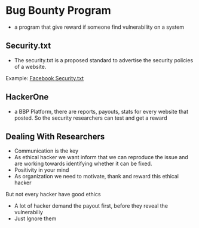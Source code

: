 # Bug Bounty Program

- a program that give reward if someone find vulnerability on a system

## Security.txt

- The security.txt is a proposed standard to advertise the security policies of a website.

Example: [Facebook Security.txt](https://www.facebook.com/security.txt)

## HackerOne

- a BBP Platform, there are reports, payouts, stats for every website that posted. So the security researchers can test and get a reward

## Dealing With Researchers

- Communication is the key
- As ethical hacker we want inform that we can reproduce the issue and are working towards identifying whether it can be fixed.
- Positivity in your mind
- As organization we need to motivate, thank and reward this ethical hacker

But not every hacker have good ethics

- A lot of hacker demand the payout first, before they reveal the vulnerabiliy
- Just Ignore them
